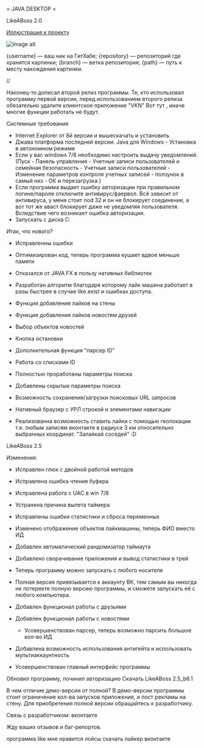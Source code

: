 = JAVA DESKTOP =

LikeABoss 2.0


[Иллюстрация к проекту](https://github.com/slay9090/LAB/tree/master/Classes/img/1.png)

![Image alt](https://github.com/{username}/{repository}/raw/{branch}/{path}/image.png)

{username} — ваш ник на ГитХабе;
{repository} — репозиторий где хранятся картинки;
{branch} — ветка репозитория;
{path} — путь к месту нахождения картинки.



//


Наконец-то дописал второй релиз программы.
Те, кто использовал программу первой версии, перед использованием второго релиза
обязательно удалите клиентское приложение "VKN" Вот тут  , иначе многие функции работать не будут.

Системные требования
- Internet Explorer от 8й версии и вышескачать и установить
- Джава платформа последней версии. Java для Windows - Установка в автономном режиме
- Если у вас windows 7/8 необходимо настроить выдачу уведомлений. (Пуск - Панель управления - Учетные записи пользователей и семейная безопасность - Учетные записи пользователей - Изменение параметров контроля учетных записей - ползунок в самый низ - ОК и перезагрузка.)
- Если программа выдает ошибку авторизации при правильном логине/пароле отключите антивирус/фаервол. Всё зависит от антивируса, у меня стоит nod 32 и он не блокирует соединение, а вот тот же аваст блокирует даже не уведомляя пользователя. Вследствие чего возникает ошибка авторизации.
- Запускать с диска С:


Итак, что нового?
+ Исправленны ошибки
+ Оптимизирован код, теперь программа кушает вдвое меньше памяти
+ Отказался от JAVA FX в пользу нативных библиотек
+ Разработан алгоритм благодаря которому лайк машина работает в разы быстрее в случае like.exist и ошибках доступа.
+ Функция добавления лайков на стены
+ Функция добавления лайков новостям друзей
+ Выбор объектов новостей
+ Кнопка остановки
+ Дополнительная функция "парсер ID"
+ Работа со списками ID



+ Полностью проработаны параметры поиска
+ Добавлены скрытые параметры поиска
+ Возможность сохранения/загрузки поисковых URL запросов
+ Нативный браузер с УРЛ строкой и элементами навигации



+ Реализованна возможность ставить лайки с помощью геолокации т.е. любым записям вконтакте в радиусе 3 км относительно выбранных координат. "Залайкай соседей"  :D





LikeABoss 2.5

Изменения:
+ Исправлен глюк с двойной работой методов
+ Исправлена ошибка чтения буфера
+ Исправлена работа с UAC в win 7/8
+ Устранена причина вылета таймера  
+ Исправлены ошибки статистики и сброса переменных
+ Изменено отображение объектов лайкмашины, теперь ФИО вместо ИД
+ Добавлен автоматический рандомизатор таймаута
+ Добавлено сворачивание приложения и вывод статистики в трей
+ Теперь программу можно запускать с любого носителя
+ Полная версия привязывается к аккаунту ВК, тем самым вы никогда не потеряете полную версию программы, и сможете запускать её с любого компьютера.
+ Добавлен функционал работы с друзьями
+ Добавлен функционал работы с новостями

            

  + Усовершенствован парсер, теперь возможно парсить большое кол-во ИД



+ Добавлена возможность использования антигейта и использовать мультиаккаунтность



+ Усовершенствован главный интерфейс программы

 


Обновил программу, починил авторизацию
Скачать LikeABoss 2.5_b6.1 



В чем отличие демо-версии от полной?
В демо-версии программы стоит ограничение  кол-ва запусков приложения, и пост рекламы на стену.
Для приобретения полной версии обращайтесь к разработчику.

Связь с разработчиком:
вконтакте

Жду ваших отзывов и баг-репортов.

программа like мне нравится лойсы скачать лайкер вконтакте
